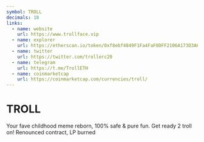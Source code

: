 ```yaml
---
symbol: TROLL
decimals: 18
links:
  - name: website
    url: https://www.trollface.vip
  - name: explorer
    url: https://etherscan.io/token/0xf8ebf4849F1Fa4FaF0DFF2106A173D3A6CB2eB3A
  - name: twitter
    url: https://twitter.com/trollerc20
  - name: telegram
    url: https://t.me/TrollETH
  - name: coinmarketcap
    url: https://coinmarketcap.com/currencies/troll/
---
```


# TROLL

Your fave childhood meme reborn, 100% safe & pure fun. Get ready 2 troll on! Renounced contract, LP burned
